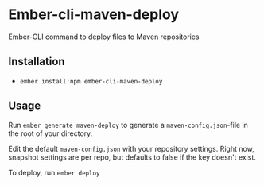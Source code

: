 # Ember-cli-maven-deploy

Ember-CLI command to deploy files to Maven repositories

## Installation

* `ember install:npm ember-cli-maven-deploy`

## Usage

Run `ember generate maven-deploy` to generate a `maven-config.json`-file in the root of your directory.

Edit the default `maven-config.json` with your repository settings. Right now, snapshot settings are per repo, but defaults to false if the key doesn't exist.

To deploy, run `ember deploy`
